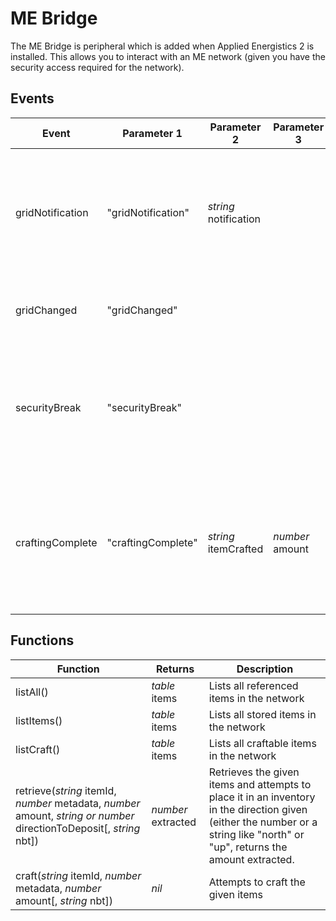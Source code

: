 # ME Bridge

The ME Bridge is peripheral which is added when Applied Energistics 2 is installed. This allows you to interact with an
 ME network (given you have the security access required for the network).

## Events
| Event | Parameter 1 | Parameter 2 | Parameter 3 | Parameter 4 | Parameter 5 | Description |
|-------|-------------|-------------|-------------|-------------|-------------|-------------|
|gridNotification|"gridNotification"|_string_ notification||||This event is fired when changes have been made on the connection to the ME Bridge|
|gridChanged|"gridChanged"|||||This event is fired when the grid is changed|
|securityBreak|"securityBreak"|||||This event is fired when the ME Bridge is violating security rules, it will break on the next tick|
|craftingComplete|"craftingComplete"|_string_ itemCrafted|_number_ amount|_number_ bytesRequiredToCraft|_boolean_ success|This event is called when an item finishes crafting after it was requested with the craft() function|

## Functions
| Function | Returns | Description |
|----------|---------|-------------|
|listAll()|_table_ items|Lists all referenced items in the network|
|listItems()|_table_ items|Lists all stored items in the network|
|listCraft()|_table_ items|Lists all craftable items in the network|
|retrieve(_string_ itemId, _number_ metadata, _number_ amount, _string or number_ directionToDeposit\[, _string_ nbt\])|_number_ extracted|Retrieves the given items and attempts to place it in an inventory in the direction given (either the number or a string like "north" or "up", returns the amount extracted.|
|craft(_string_ itemId, _number_ metadata, _number_ amount\[, _string_ nbt\])|_nil_|Attempts to craft the given items|